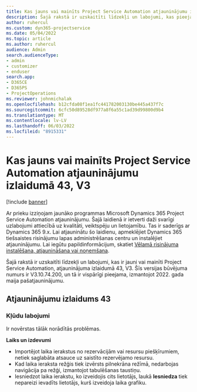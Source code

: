 ```yaml
---
title: Kas jauns vai mainīts Project Service Automation atjauninājumu izlaidumā 43, V3
description: Šajā rakstā ir uzskaitīti līdzekļi un labojumi, kas pieejami Microsoft Dynamics 365 Project Service Automation 43. atjauninājumu laidienā, V3.
author: ruhercul
ms.custom: dyn365-projectservice
ms.date: 05/04/2022
ms.topic: article
ms.author: ruhercul
audience: Admin
search.audienceType:
- admin
- customizer
- enduser
search.app:
- D365CE
- D365PS
- ProjectOperations
ms.reviewer: johnmichalak
ms.openlocfilehash: b12cfda08f1ea1fc441782003130be445a437f7c
ms.sourcegitcommit: 6cfc50d89528df977a8f6a55c1ad39d99800d9b4
ms.translationtype: MT
ms.contentlocale: lv-LV
ms.lasthandoff: 06/03/2022
ms.locfileid: "8915331"
---
```

# <a name="whats-new-or-changed-in-project-service-automation-update-release-43-v3"></a>Kas jauns vai mainīts Project Service Automation atjauninājumu izlaidumā 43, V3

[!include [banner](../includes/psa-now-project-operations.md)]

Ar prieku izziņojam jaunāko programmas Microsoft Dynamics 365 Project Service Automation atjauninājumu. Šajā laidienā ir ietverti daži svarīgi uzlabojumi attiecībā uz kvalitāti, veiktspēju un lietojamību. Tas ir saderīgs ar Dynamics 365 9.x. Lai atjauninātu šo laidienu, apmeklējiet Dynamics 365 tiešsaistes risinājumu lapas administrēšanas centru un instalējiet atjauninājumu. Lai iegūtu papildinformācijum, skatiet [Vēlamā risinājuma instalēšana, atjaunināšana vai noņemšana](/power-platform/admin/install-remove-preferred-solution).

Šajā rakstā ir uzskaitīti līdzekļi un labojumi, kas ir jauni vai mainīti Project Service Automation, atjauninājuma izlaidumā 43, V3. Šīs versijas būvējuma numurs ir V3.10.74.200, un tā ir vispārīgi pieejama, izmantojot 2022. gada maija pašatjauninājumu.

## <a name="update-release-43"></a>Atjauninājumu izlaidums 43

### <a name="bug-fixes"></a>Kļūdu labojumi

Ir novērstas tālāk norādītās problēmas.


**Laiks un izdevumi**

- Importējot laika ierakstus no rezervācijām vai resursu piešķīrumiem, netiek saglabāta atsauce uz saistīto rezervējamo resursu.
- Kad laika ieraksta režģis tiek izvērsts pilnekrāna režīmā, nedarbojas navigācija pa režģi, izmantojot tabulēšanas taustiņu.
- Iesniedzot laika ierakstu, ko izveidojis cits lietotājs, laukā **Iesniedza** tiek nepareizi ievadīts lietotājs, kurš izveidoja laika grafiku.
